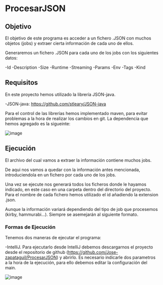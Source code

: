 # ProcesarJSON

## Objetivo

El objetivo de este programa es acceder a un fichero .JSON con muchos objetos (jobs) y extraer cierta información de cada uno de ellos.

Generaremos un fichero .JSON para cada uno de los jobs con los siguientes datos:

  -Id
  -Description
  -Size
  -Runtime
  -Streaming
  -Params
  -Env
  -Tags
  -Kind
  
  ## Requisitos
  
  En este proyecto hemos utilizado la librería JSON-java.
  
  -JSON-java: https://github.com/stleary/JSON-java
  
  Para el control de las librerías hemos implementado maven, para evitar problemas a la hora de realizar los cambios en git. La dependencia que hemos agregado es la sigueinte:
  
  ![image](https://user-images.githubusercontent.com/81249604/116520098-8e5d2680-a8d2-11eb-874b-d9bf1a46f62c.png)
  
  ## Ejecución
  
  El archivo del cual vamos a extraer la información contiene muchos jobs.
  
 
  De aqui nos vamos a quedar con la información antes mencionada, introduciendola en un fichero por cada uno de los jobs.
  
  Una vez se ejecute nos generará todos los ficheros donde le hayamos indicado, en este caso en una carpeta dentro del directorio del proyecto. Para el nombre de cada fichero    hemos utilizado el id añadiendo la extension .json.

  
  
  Aunque la información variará dependiendo del tipo de job que procesemos (kirby, hammurabi...). Siempre se asemejarán al siguiente formato.
  
  ### Formas de Ejecución
  
 Tenemos dos maneras de ejecutar el programa:
 
  -IntelliJ. Para ejecutarlo desde IntelliJ debemos descargarnos el proyecto desde el repositorio de github (https://github.com/Jose-zapataguil/ProcesarJSON) y abrirlo. Es necesario indicarle dos parametros a la hora de la ejecución, para ello debemos editar la configuración del main.
  
  ![image](https://user-images.githubusercontent.com/81249604/116528635-5a86fe80-a8dc-11eb-8d2d-8ecc67e49ca4.png)


  

 
  

